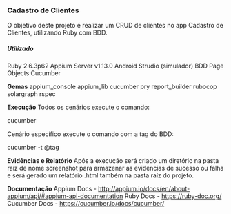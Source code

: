 <h3>Cadastro de Clientes</h3>
O objetivo deste projeto é realizar um CRUD de clientes no app Cadastro de Clientes, utilizando Ruby com BDD.


<h5>Utilizado</h5>
Ruby 2.6.3p62
Appium Server v1.13.0
Android Strudio (simulador)
BDD
Page Objects
Cucumber


<strong>Gemas</strong>
appium_console
appium_lib
cucumber
pry
report_builder
rubocop
solargraph
rspec


<strong>Execução</strong>
Todos os cenários execute o comando:

cucumber

Cenário específico execute o comando com a tag do BDD:

cucumber -t @tag


<strong>Evidências e Relatório</strong>
Após a execução será criado um diretório na pasta raíz de nome screenshot para armazenar as evidências de sucesso ou falha e será gerado um relatório .html também na pasta raíz do projeto.


<strong>Documentação</strong>
Appium Docs - http://appium.io/docs/en/about-appium/api/#appium-api-documentation
Ruby Docs - https://ruby-doc.org/
Cucumber Docs - https://cucumber.io/docs/cucumber/



